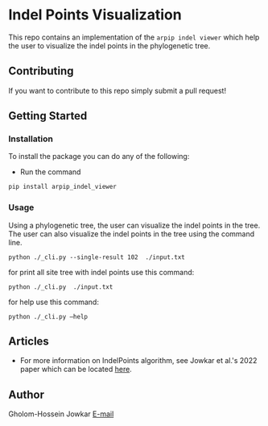 # Indel Points Visualization

This repo contains an implementation of the `arpip indel viewer` which help the user to visualize the indel points in the phylogenetic tree. 

## Contributing
If you want to contribute to this repo simply submit a pull request!

## Getting Started

### Installation
To install the package you can do any of the following:

- Run the command 
```bash
pip install arpip_indel_viewer
```

### Usage
Using a phylogenetic tree, the user can visualize the indel points in the tree. The user can also visualize the indel points in the tree using the command line.

```console
python ./_cli.py --single-result 102  ./input.txt
```

for print all site tree with indel points use this command:

```console
python ./_cli.py  ./input.txt             
```

for help use this command:

```console
python ./_cli.py —help
```

## Articles
* For more information on IndelPoints algorithm, see Jowkar et al.'s 2022 paper
which can be located [here](https://academic.oup.com/sysbio/advance-article/doi/10.1093/sysbio/syac050/6648472).


## Author
Gholom-Hossein Jowkar [E-mail](jowk@zhaw.ch)
